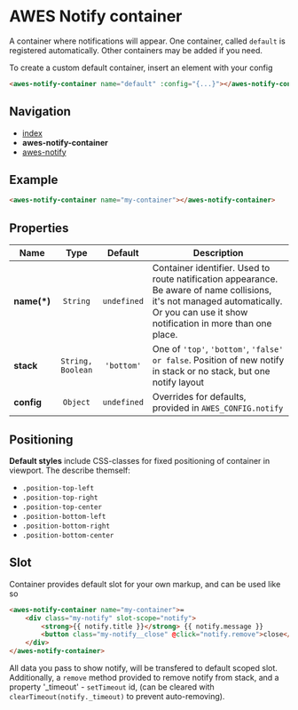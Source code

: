# AWES Notify container

A container where notifications will appear. One container, called `default` is registered automatically. Other containers may be added if you need.

To create a custom default container, insert an element with your config

```html
<awes-notify-container name="default" :config="{...}"></awes-notify-container>
```

## Navigation
- [index](./index.md)
- **awes-notify-container**
- [awes-notify](./awes-notify.md)


## Example

```html
<awes-notify-container name="my-container"></awes-notify-container>
```


## Properties

| Name        | Type              | Default     | Description |
|-------------|:-----------------:|:-----------:|-------------|
| **name(*)** | `String`          | `undefined` | Container identifier. Used to route natification appearance. Be aware of name collisions, it's not managed automatically. Or you can use it show notification in more than one place. |
| **stack**   | `String, Boolean` | `'bottom'`  | One of `'top'`, `'bottom'`, `'false' or false`. Position of new notify in stack or no stack, but one notify layout |
| **config**   | `Object`   | `undefined` | Overrides for defaults, provided in `AWES_CONFIG.notify` |


## Positioning

**Default styles** include CSS-classes for fixed positioning of container in viewport. The describe themself:

- `.position-top-left`
- `.position-top-right`
- `.position-top-center`
- `.position-bottom-left`
- `.position-bottom-right`
- `.position-bottom-center`


## Slot

Container provides default slot for your own markup, and can be used like so

```html
<awes-notify-container name="my-container">=
    <div class="my-notify" slot-scope="notify">
        <strong>{{ notify.title }}</strong> {{ notify.message }}
        <button class="my-notify__close" @click="notify.remove">close</button>
    </div>
</awes-notify-container>
```

All data you pass to show notify, will be transfered to default scoped slot. Additionally, a `remove` method provided to remove notify from stack, and a property '_timeout' - `setTimeout` id, (can be cleared with `clearTimeout(notify._timeout)` to prevent auto-removing).